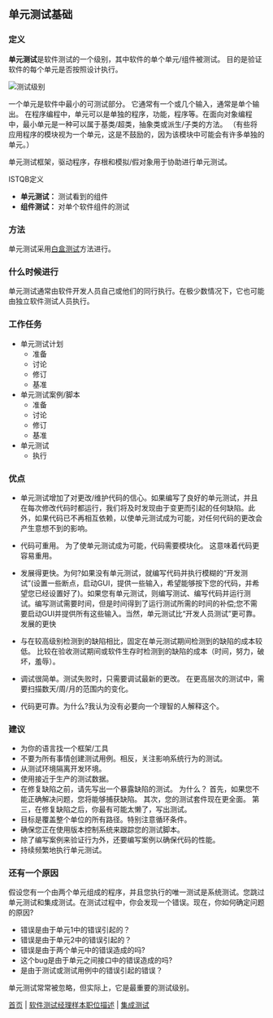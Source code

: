 ## 单元测试基础

### 定义

**单元测试**是软件测试的一个级别，其中软件的单个单元/组件被测试。 目的是验证软件的每个单元是否按照设计执行。

![测试级别](https://mmbiz.qlogo.cn/mmbiz_jpg/4iaE7bB4HCjcUdtgiaNZ9yFpnHY3UBp7VfMYKd6o5FiaCT2WicOSAoRQN2q8QV2utYOh2Zw6Mc6zCqA8XLp1tAcIKg/0?wx_fmt=jpeg)

一个单元是软件中最小的可测试部分。 它通常有一个或几个输入，通常是单个输出。 在程序编程中，单元可以是单独的程序，功能，程序等。在面向对象编程中，最小单元是一种可以属于基类/超类，抽象类或派生/子类的方法。 （有些将应用程序的模块视为一个单元，这是不鼓励的，因为该模块中可能会有许多单独的单元。）

单元测试框架，驱动程序，存根和模拟/假对象用于协助进行单元测试。

ISTQB定义

* **单元测试：** 测试看到的组件
* **组件测试：** 对单个软件组件的测试

### 方法

单元测试采用[白盒测试](http://www.baidu.com)方法进行。

### 什么时候进行

单元测试通常由软件开发人员自己或他们的同行执行。在极少数情况下，它也可能由独立软件测试人员执行。

### 工作任务

* 单元测试计划
	- 准备
	- 讨论
	- 修订
	- 基准
* 单元测试案例/脚本
	- 准备
	- 讨论
	- 修订
	- 基准
* 单元测试
	- 执行
	
### 优点

* 单元测试增加了对更改/维护代码的信心。如果编写了良好的单元测试，并且在每次修改代码时都运行，我们将及时发现由于变更而引起的任何缺陷。此外，如果代码已不再相互依赖，以使单元测试成为可能，对任何代码的更改会产生意想不到的影响。

* 代码可重用。 为了使单元测试成为可能，代码需要模块化。 这意味着代码更容易重用。

* 发展得更快。为何?如果没有单元测试，就编写代码并执行模糊的“开发测试”(设置一些断点，启动GUI，提供一些输入，希望能够按下您的代码，并希望您已经设置好了)。如果您有单元测试，则编写测试、编写代码并运行测试。编写测试需要时间，但是时间得到了运行测试所需的时间的补偿;您不需要启动GUI并提供所有这些输入。当然，单元测试比“开发人员测试”更可靠。发展的更快

* 与在较高级别检测到的缺陷相比，固定在单元测试期间检测到的缺陷的成本较低。 比较在验收测试期间或软件生存时检测到的缺陷的成本（时间，努力，破坏，羞辱）。

* 调试很简单。测试失败时，只需要调试最新的更改。 在更高层次的测试中，需要扫描数天/周/月的范围内的变化。

* 代码更可靠。为什么?我认为没有必要向一个理智的人解释这个。

### 建议

* 为你的语言找一个框架/工具
* 不要为所有事情创建测试用例。相反，关注影响系统行为的测试。
* 从测试环境隔离开发环境。
* 使用接近于生产的测试数据。
* 在修复缺陷之前，请先写出一个暴露缺陷的测试。 为什么？ 首先，如果您不能正确解决问题，您将能够捕获缺陷。 其次，您的测试套件现在更全面。 第三，在修复缺陷之后，你最有可能太懒了，写出测试。
* 目标是覆盖整个单位的所有路径。特别注意循环条件。
* 确保您正在使用版本控制系统来跟踪您的测试脚本。
* 除了编写案例来验证行为外，还要编写案例以确保代码的性能。
* 持续频繁地执行单元测试。

### 还有一个原因

假设您有一个由两个单元组成的程序，并且您执行的唯一测试是系统测试。您跳过单元测试和集成测试。在测试过程中，你会发现一个错误。现在，你如何确定问题的原因?

* 错误是由于单元1中的错误引起的？
* 错误是由于单元2中的错误引起的？
* 错误是由于两个单元中的错误造成的吗?
* 这个bug是由于单元之间接口中的错误造成的吗?
* 是由于测试或测试用例中的错误引起的错误？

单元测试常常被忽略，但实际上，它是最重要的测试级别。

[首页](index.md)  |  [软件测试经理样本职位描述](软件测试经理样本职位描述.md)  |  [集成测试](集成测试.md) 
